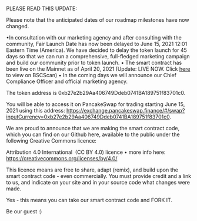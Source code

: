 
PLEASE READ THIS UPDATE:

Please note that the anticipated dates of our roadmap milestones have now changed.

•In consultation with our marketing agency and after consulting with the community,   Fair Launch Date has now been delayed to June 15, 2021 12:01 Eastern Time (America). We have decided to delay the token launch for 45 days so that we can run a comprehensive, full-fledged marketing campaign and build our community prior to token launch.
• The smart contract has been live on the Mainnet as of April 20, 2021 (Update: LIVE NOW. Click [here](https://bscscan.com/token/0xb27e2b29Aa406749Ddeb0741BA189751f83701c0) to view on BSCScan)
• In the coming days we will announce our Chief Compliance Officer and official marketing agency.

The token address is 0xb27e2b29Aa406749Ddeb0741BA189751f83701c0.

You will be able to access it on PancakeSwap for trading starting June 15, 2021 using this address: https://exchange.pancakeswap.finance/#/swap?inputCurrency=0xb27e2b29Aa406749Ddeb0741BA189751f83701c0.


We are proud to announce that we are making the smart contract code, which you can find on our Github here, available to the public under the following Creative Commons licence:

Attribution 4.0 International  (CC BY 4.0) licence • more info here: https://creativecommons.org/licenses/by/4.0/

This licence means are free to share, adapt (remix), and build upon the smart contract code - even commercially. You must provide credit and a link to us, and indicate on your site and in your source code what changes were made.

Yes - this means you can take our smart contract code and FORK IT.

Be our guest :)
